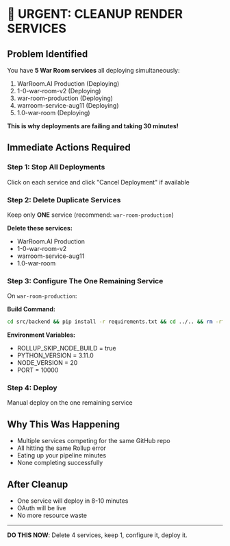 # 🚨 URGENT: CLEANUP RENDER SERVICES

## Problem Identified
You have **5 War Room services** all deploying simultaneously:
1. WarRoom.AI Production (Deploying)
2. 1-0-war-room-v2 (Deploying) 
3. war-room-production (Deploying)
4. warroom-service-aug11 (Deploying)
5. 1.0-war-room (Deploying)

**This is why deployments are failing and taking 30 minutes!**

## Immediate Actions Required

### Step 1: Stop All Deployments
Click on each service and click "Cancel Deployment" if available

### Step 2: Delete Duplicate Services  
Keep only **ONE** service (recommend: `war-room-production`)

**Delete these services:**
- WarRoom.AI Production
- 1-0-war-room-v2  
- warroom-service-aug11
- 1.0-war-room

### Step 3: Configure The One Remaining Service
On `war-room-production`:

**Build Command:**
```bash
cd src/backend && pip install -r requirements.txt && cd ../.. && rm -rf node_modules package-lock.json && npm install && npm run build
```

**Environment Variables:**
- ROLLUP_SKIP_NODE_BUILD = true
- PYTHON_VERSION = 3.11.0
- NODE_VERSION = 20
- PORT = 10000

### Step 4: Deploy
Manual deploy on the one remaining service

## Why This Was Happening
- Multiple services competing for the same GitHub repo
- All hitting the same Rollup error
- Eating up your pipeline minutes
- None completing successfully

## After Cleanup
- One service will deploy in 8-10 minutes
- OAuth will be live
- No more resource waste

---
**DO THIS NOW**: Delete 4 services, keep 1, configure it, deploy it.